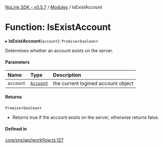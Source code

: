 [NuLink SDK - v0.5.7](../README.md) / [Modules](../modules.md) / IsExistAccount

# Function: IsExistAccount

▸ **IsExistAccount**(`account`): `Promise`<`boolean`\>

Determines whether an account exists on the server.

#### Parameters

| Name | Type | Description |
| :------ | :------ | :------ |
| `account` | [`Account`](../classes/Account.md) | the current logined account object |

#### Returns

`Promise`<`boolean`\>

- Returns true if the account exists on the server, otherwise returns false.

#### Defined in

[core/pre/api/workflow.ts:127](https://github.com/NuLink-network/nulink-sdk/blob/65ffe0d/src/core/pre/api/workflow.ts#L127)
